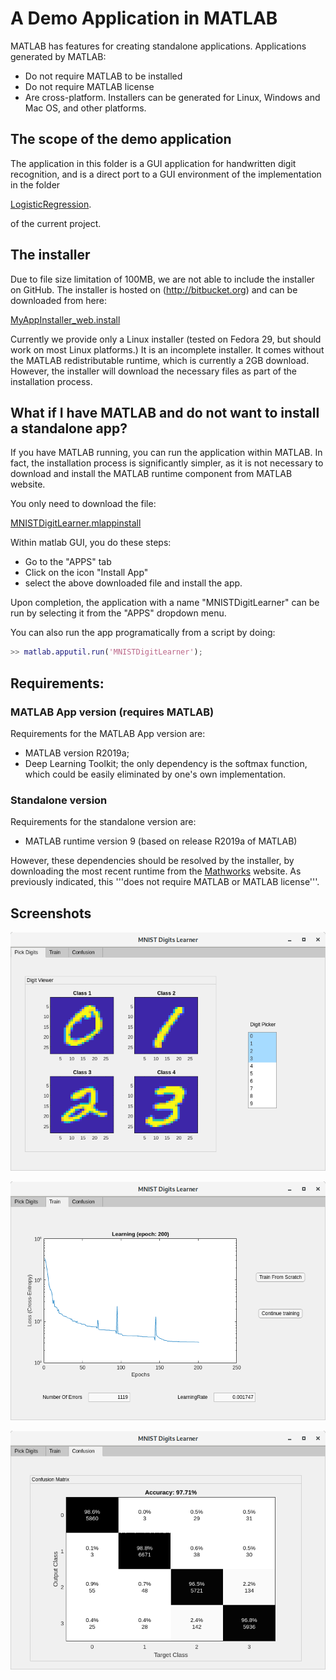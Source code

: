 # A Demo Application in MATLAB
MATLAB has features for creating standalone applications. Applications generated by MATLAB:

- Do not require MATLAB to be installed
- Do not require MATLAB license
- Are cross-platform. Installers can be generated for Linux, Windows and Mac OS, and
other platforms.

## The scope of the demo application
The application in this folder is a GUI application for handwritten digit recognition,
and is a direct port to a GUI environment of the implementation in the folder

[LogisticRegression](../LogisticRegression).

of the current project.

## The installer
Due to file size limitation of 100MB, we are not able to include the installer on GitHub.
The installer is hosted on (http://bitbucket.org) and can be downloaded from here:

[MyAppInstaller_web.install](https://bitbucket.org/rychlikjobs/worldly-ocr-installer/src/master/LogisticRegressionApp/for_redistribution/MyAppInstaller_web.install)

Currently we provide only a Linux installer (tested on Fedora 29, but
should work on most Linux platforms.)  It is an incomplete
installer. It comes without the MATLAB redistributable runtime, which
is currently a 2GB download. However, the installer will download the
necessary files as part of the installation process.

## What if I have MATLAB and do not want to install a standalone app?
If you have MATLAB running, you can run the application within MATLAB.
In fact, the installation process is significantly simpler, as it is
not necessary to download and install the MATLAB runtime component from
MATLAB website.

You only need to download the file:

[MNISTDigitLearner.mlappinstall](./MNISTDigitLearner.mlappinstall)

Within matlab GUI, you do these steps:
- Go to the "APPS" tab
- Click on the icon "Install App"
- select the above downloaded file and install the app.

Upon completion, the application with a name "MNISTDigitLearner" can
be run by selecting it from the "APPS" dropdown menu.

You can also run the app programatically from a script by doing:

```Matlab
>> matlab.apputil.run('MNISTDigitLearner');
```
## Requirements:
### MATLAB App version (requires MATLAB)

Requirements for the MATLAB App version are:
- MATLAB version R2019a;
- Deep Learning Toolkit; the only dependency is the softmax function, which could be easily eliminated by one's own implementation.

### Standalone version

Requirements for the standalone version are:

- MATLAB runtime version 9 (based on release R2019a of MATLAB)

However, these dependencies should be resolved by the installer, by
downloading the most recent runtime from the
[Mathworks](http://mathworks.com) website. As previously indicated,
this '''does not require MATLAB or MATLAB license'''.

## Screenshots

![PickDigits](./images/PickDigits.png)

![Train](./images/Train.png)

![Confusion](./images/Confusion.png)